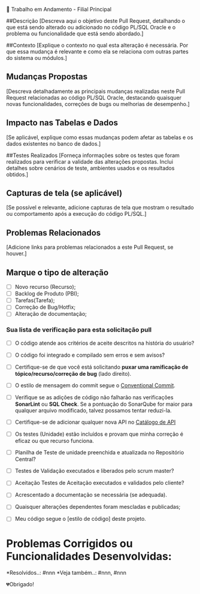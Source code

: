 🚧 Trabalho em Andamento - Filial Principal

##Descrição
[Descreva aqui o objetivo deste Pull Request, detalhando o que está sendo alterado ou adicionado no código PL/SQL Oracle e o problema ou funcionalidade que está sendo abordado.]

##Contexto
[Explique o contexto no qual esta alteração é necessária. Por que essa mudança é relevante e como ela se relaciona com outras partes do sistema ou módulos.]

## Mudanças Propostas
[Descreva detalhadamente as principais mudanças realizadas neste Pull Request relacionadas ao código PL/SQL Oracle, destacando quaisquer novas funcionalidades, correções de bugs ou melhorias de desempenho.]

## Impacto nas Tabelas e Dados
[Se aplicável, explique como essas mudanças podem afetar as tabelas e os dados existentes no banco de dados.]

##Testes Realizados
[Forneça informações sobre os testes que foram realizados para verificar a validade das alterações propostas. Inclui detalhes sobre cenários de teste, ambientes usados ​​e os resultados obtidos.]

## Capturas de tela (se aplicável)
[Se possível e relevante, adicione capturas de tela que mostram o resultado ou comportamento após a execução do código PL/SQL.]

## Problemas Relacionados
[Adicione links para problemas relacionados a este Pull Request, se houver.]

## Marque o tipo de alteração
- [ ] Novo recurso (Recurso);
- [ ] Backlog de Produto (PBI);
- [ ] Tarefas(Tarefa);
- [ ] Correção de Bug/Hotfix;
- [ ] Alteração de documentação;

### Sua lista de verificação para esta solicitação pull
- [ ] O código atende aos critérios de aceite descritos na história do usuário?
- [ ] O código foi integrado e compilado sem erros e sem avisos?
- [ ] Certifique-se de que você está solicitando **puxar uma ramificação de tópico/recurso/correção de bug** (lado direito).
- [ ] O estilo de mensagem do commit segue o [Conventional Commit](https://www.conventionalcommits.org/pt-br/v1.0.0/).
- [ ] Verifique se as adições de código não falharão nas verificações **SonarLint** ou **SQL Check**. Se a pontuação do SonarQube for maior para qualquer arquivo modificado, talvez possamos tentar reduzi-la.
- [ ] Certifique-se de adicionar qualquer nova API no [Catálogo de API](http://devdocs.bbts.com.br)
- [ ] Os testes (Unidade) estão incluídos e provam que minha correção é eficaz ou que recurso funciona.
- [ ] Planilha de Teste de unidade preenchida e atualizada no Repositório Central?
- [ ] Testes de Validação executados e liberados pelo scrum master?
- [ ] Aceitação Testes de Aceitação executados e validados pelo cliente?
- [ ] Acrescentado a documentação se necessária (se adequada).
- [ ] Quaisquer alterações dependentes foram mescladas e publicadas;
- [ ] Meu código segue o [estilo de código] deste projeto.


# Problemas Corrigidos ou Funcionalidades Desenvolvidas:
*Resolvidos..: #nnn
*Veja também..: #nnn, #nnn


💔Obrigado!